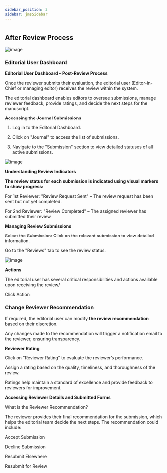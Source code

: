 ```yaml
---
sidebar_position: 3
sidebar: jmsSidebar
---
```


#

## **After Review Process**

![image](https://cdn.kryoni.com/kryoni-docs/images/newreviewround.png)

### **Editorial User Dashboard**

**Editorial User Dashboard – Post-Review Process**

Once the reviewer submits their evaluation, the editorial user (Editor-in-Chief or managing editor) receives the review within the system.

The editorial dashboard enables editors to oversee submissions, manage reviewer feedback, provide ratings, and decide the next steps for the manuscript.

**Accessing the Journal Submissions**

1. Log in to the Editorial Dashboard.

2. Click on "Journal" to access the list of submissions.

3. Navigate to the "Submission" section to view detailed statuses of all active submissions.

![image](https://cdn.kryoni.com/kryoni-docs/images/accessingjournaslsubmission.png)

**Understanding Review Indicators**

**The review status for each submission is indicated using visual markers to show progress:**

For 1st Reviewer: "Review Request Sent" – The review request has been sent but not yet completed.

For 2nd Reviewer: "Review Completed" – The assigned reviewer has submitted their review

**Managing Review Submissions**

Select the Submission: Click on the relevant submission to view detailed information.

Go to the "Reviews" tab to see the review status.

![image](https://cdn.kryoni.com/kryoni-docs/images/managingreviewsubmission.png)

**Actions**

The editorial user has several critical responsibilities and actions available upon receiving the review/

Click Action

### **Change Reviewer Recommendation**

If required, the editorial user can modify **the review recommendation** based on their discretion.

Any changes made to the recommendation will trigger a notification email to the reviewer, ensuring transparency.

**Reviewer Rating**

Click on "Reviewer Rating" to evaluate the reviewer’s performance.

Assign a rating based on the quality, timeliness, and thoroughness of the review.

Ratings help maintain a standard of excellence and provide feedback to reviewers for improvement.

**Accessing Reviewer Details and Submitted Forms**

What is the Reviewer Recommendation?

The reviewer provides their final recommendation for the submission, which helps the editorial team decide the next steps. The recommendation could include:

Accept Submission

Decline Submission

Resubmit Elsewhere

Resubmit for Review
